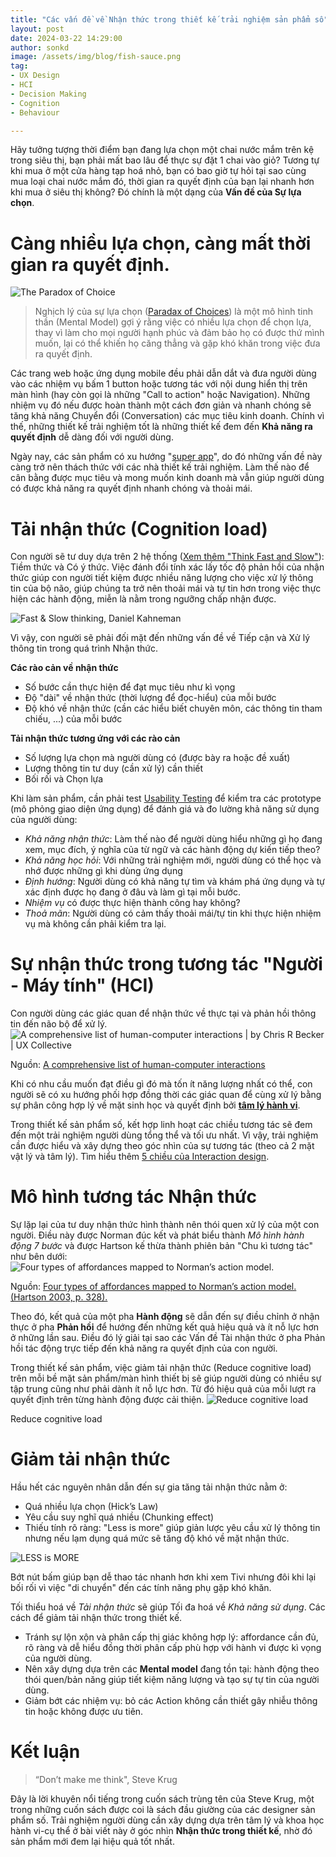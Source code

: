 ```yaml
---
title: "Các vấn đề về Nhận thức trong thiết kế trải nghiệm sản phẩm số"
layout: post
date: 2024-03-22 14:29:00
author: sonkd
image: /assets/img/blog/fish-sauce.png
tag:
- UX Design
- HCI
- Decision Making
- Cognition
- Behaviour

---
```


Hãy tưởng tượng thời điểm bạn đang lựa chọn một chai nước mắm trên kệ trong siêu thị, bạn phải mất bao lâu để thực sự đặt 1 chai vào giỏ? Tương tự khi mua ở một cửa hàng tạp hoá nhỏ, bạn có bao giờ tự hỏi tại sao cùng mua loại chai nước mắm đó, thời gian ra quyết định của bạn lại nhanh hơn khi mua ở siêu thị không? Đó chính là một dạng của **Vấn đề của Sự lựa chọn**.

# Càng nhiều lựa chọn, càng mất thời gian ra quyết định.
![The Paradox of Choice](/assets/img/blog/paradox-of-choice.png)

> Nghịch lý của sự lựa chọn ([Paradax of Choices](https://en.wikipedia.org/wiki/The_Paradox_of_Choice)) là một mô hình tinh thần (Mental Model) gợi ý rằng việc có nhiều lựa chọn để chọn lựa, thay vì làm cho mọi người hạnh phúc và đảm bảo họ có được thứ mình muốn, lại có thể khiến họ căng thẳng và gặp khó khăn trong việc đưa ra quyết định.

Các trang web hoặc ứng dụng mobile đều phải dẫn dắt và đưa người dùng vào các nhiệm vụ bấm 1 button hoặc tương tác với nội dung hiển thị trên màn hình (hay còn gọi là những "Call to action" hoặc Navigation). Những nhiệm vụ đó nếu được hoàn thành một cách đơn giản và nhanh chóng sẽ tăng khả năng Chuyển đổi (Conversation) các mục tiêu kinh doanh. Chính vì thế, những thiết kế trải nghiệm tốt là những thiết kế đem đến **Khả năng ra quyết định** dễ dàng đối với người dùng.

Ngày nay, các sản phẩm có xu hướng "[super app](https://www.adjust.com/blog/the-state-of-super-apps-2022-statistics-and-trends/)", do đó những vấn đề này càng trở nên thách thức với các nhà thiết kế trải nghiệm. Làm thế nào để cân bằng được mục tiêu và mong muốn kinh doanh mà vẫn giúp người dùng có được khả năng ra quyết định nhanh chóng và thoải mái.

# Tải nhận thức (Cognition load)
Con người sẽ tư duy dựa trên 2 hệ thống ([Xem thêm "Think Fast and Slow"](https://www.goodreads.com/en/book/show/11468377)): Tiềm thức và Có ý thức. Việc đánh đổi tính xác lấy tốc độ phản hồi của nhận thức giúp con người tiết kiệm được nhiều năng lượng cho việc xử lý thông tin của bộ não, giúp chúng ta trở nên thoải mái và tự tin hơn trong việc thực hiện các hành động, miễn là nằm trong ngưỡng chấp nhận được.

![Fast & Slow thinking, Daniel Kahneman](https://modelthinkers.com/storage/app/public/model_image/bizgdZntGFFXRJgwPmFgUkrXttLbVSD7bqlvzMyW.png)

Vì vậy, con người sẽ phải đối mặt đến những vấn đề về Tiếp cận và Xử lý thông tin trong quá trình Nhận thức.

**Các rào cản về nhận thức**
- Số bước cần thực hiện để đạt mục tiêu như kì vọng
- Độ "dài" về nhận thức (thời lượng để đọc-hiểu) của mỗi bước
- Độ khó về nhận thức (cần các hiểu biết chuyên môn, các thông tin tham chiếu, ...) của mỗi bước

**Tải nhận thức tương ứng với các rào cản**
- Số lượng lựa chọn mà người dùng có (được bày ra hoặc đề xuất)
- Lượng thông tin tư duy (cần xử lý) cần thiết
- Bối rối và Chọn lựa

Khi làm sản phẩm, cần phải test [Usability Testing](/blog/2023-12-27-usability-testing) để kiểm tra các prototype (mô phỏng giao diện ứng dụng) để đánh giá và đo lường khả năng sử dụng của người dùng:
- *Khả năng nhận thức*: Làm thế nào để người dùng hiểu những gì họ đang xem, mục đích, ý nghĩa của từ ngữ và các hành động dự kiến tiếp theo?
- *Khả năng học hỏi*: Với những trải nghiệm mới, người dùng có thể học và nhớ được những gì khi dùng ứng dụng
- *Định hướng*: Người dùng có khả năng tự tìm và khám phá ứng dụng và tự xác định được họ đang ở đâu và làm gì tại mỗi bước.
- *Nhiệm vụ* có được thực hiện thành công hay không?
- *Thoả mãn*: Người dùng có cảm thấy thoải mái/tự tin khi thực hiện nhiệm vụ mà không cần phải kiểm tra lại.

# Sự nhận thức trong tương tác "Người - Máy tính" (HCI)
Con người dùng các giác quan để nhận thức về thực tại và phản hồi thông tin đến não bộ để xử lý.
![A comprehensive list of human-computer interactions | by Chris R Becker | UX Collective](/assets/img/blog/hci.png)
<figcaption class="caption">Nguồn: <a href="https://www.google.com/url?sa=i&url=https%3A%2F%2Fuxdesign.cc%2Fa-comprehensive-list-of-human-computer-interactions-d72eaca2c0df&psig=AOvVaw0AtrWoI6NhL7v6osYG-11N&ust=1711194498442000&source=images&cd=vfe&opi=89978449&ved=0CBQQjhxqFwoTCOD10Lnmh4UDFQAAAAAdAAAAABAY">A comprehensive list of human-computer interactions</a></figcaption>

Khi có nhu cầu muốn đạt điều gì đó mà tốn ít năng lượng nhất có thể, con người sẽ có xu hướng phối hợp đồng thời các giác quan để cùng xử lý bằng sự phân công hợp lý về mặt sinh học và quyết định bởi [**tâm lý hành vi**](https://www.simplypsychology.org/behaviorism.html).

Trong thiết kế sản phẩm số, kết hợp linh hoạt các chiều tương tác sẽ đem đến một trải nghiệm người dùng tổng thể và tối ưu nhất. Vì vậy, trải nghiệm cần được hiểu và xây dựng theo góc nhìn của sự tương tác (theo cả 2 mặt vật lý và tâm lý). Tìm hiểu thêm [5 chiều của Interaction design](https://www.interaction-design.org/literature/article/what-is-interaction-design).

# Mô hình tương tác Nhận thức
Sự lặp lại của tư duy nhận thức hình thành nên thói quen xử lý của một con người. Điều này được Norman đúc kết và phát biểu thành *Mô hình hành động 7 bước* và được Hartson kế thừa thành phiên bản "Chu kì tương tác" như bên dưới:
![Four types of affordances mapped to Norman’s action model.](/assets/img/blog/normans-action-model.png)
<figcaption class="caption">Nguồn: <a href="https://www.interaction-design.org/literature/book/the-encyclopedia-of-human-computer-interaction-2nd-ed/affordances%EF%BB%BF">Four types of affordances mapped to Norman’s action model.(Hartson 2003, p. 328).</a></figcaption>

Theo đó, kết quả của một pha **Hành động** sẽ dẫn đến sự điều chỉnh ở nhận thực ở pha **Phản hồi** để hướng đến những kết quả hiệu quả và ít nỗ lực hơn ở những lần sau. Điều đó lý giải tại sao các Vấn đề Tài nhận thức ở pha Phản hồi tác động trực tiếp đến khả năng ra quyết định của con người. 

Trong thiết kế sản phẩm, việc giảm tải nhận thức (Reduce cognitive load) trên mỗi bề mặt sản phẩm/màn hình thiết bị sẽ giúp người dùng có nhiều sự tập trung cũng như phải dành ít nỗ lực hơn. Từ đó hiệu quả của mỗi lượt ra quyết định trên từng hành động được cải thiện.
![Reduce cognitive load](/assets/img/blog/choices-in-digital-product.png)
<figcaption class="caption">Reduce cognitive load</figcaption>

# Giảm tải nhận thức
Hầu hết các nguyên nhân dẫn đến sự gia tăng tải nhận thức nằm ở:
- Quá nhiều lựa chọn (Hick’s Law)
- Yêu cầu suy nghĩ quá nhiều (Chunking effect)
- Thiếu tính rõ ràng: "Less is more" giúp giản lược yêu cầu xử lý thông tin nhưng nếu lạm dụng quá mức sẽ tăng độ khó về mặt nhận thức.

![LESS is MORE](/assets/img/blog/less-is-more.png)
<figcaption class="caption">Bớt nút bấm giúp bạn dễ thao tác nhanh hơn khi xem Tivi nhưng đôi khi lại bối rối vì việc "di chuyển" đến các tính năng phụ gặp khó khăn.</figcaption>

Tối thiểu hoá về *Tải nhận thức* sẽ giúp Tối đa hoá về *Khả năng sử dụng*. Các cách để giảm tải nhận thức trong thiết kế.
- Tránh sự lộn xộn và phân cấp thị giác không hợp lý: affordance cần đủ, rõ ràng và dễ hiểu đồng thời phân cấp phù hợp với hành vi được kì vọng của người dùng.
- Nên xây dựng dựa trên các **Mental model** đang tồn tại: hành động theo thói quen/bản năng giúp tiết kiệm năng lượng và tạo sự tự tin của người dùng.
- Giảm bớt các nhiệm vụ: bỏ các Action không cần thiết gây nhiễu thông tin hoặc không được ưu tiên.

# Kết luận

> “Don’t make me think", Steve Krug

Đây là lời khuyên nổi tiếng trong cuốn sách trùng tên của Steve Krug, một trong những cuốn sách được coi là sách đầu giường của các designer sản phẩm số. Trải nghiệm người dùng cần xây dựng dựa trên tâm lý và khoa học hành vi-cụ thể ở bài viết này ở góc nhìn **Nhận thức trong thiết kế**, nhờ đó sản phẩm mới đem lại hiệu quả tốt nhất.